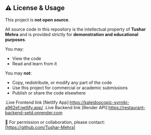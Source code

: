 ## ⚠️ License & Usage

This project is **not open source**.

All source code in this repository is the intellectual property of **Tushar Mehra** and is provided strictly for **demonstration and educational purposes**.

You may:
- View the code
- Read and learn from it

You may **not**:
- Copy, redistribute, or modify any part of the code
- Use this project for commercial or academic submissions
- Publish or share the code elsewhere

.Live Frontend link [Netlify App]:https://kaleidoscopic-syrniki-a962ef.netlify.app/
.Live Backend link [Render API]:https://restaurant-backend-setd.onrender.com

📩 For permission or collaboration, please contact: [https://github.com/Tushar-Mehra]
